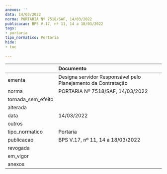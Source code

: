 ```yaml
---
anexos: ''
data: 14/03/2022
norma: PORTARIA Nº 7518/SAF, 14/03/2022
publicacao: BPS V.17, nº 11, 14 a 18/03/2022
tags:
- portaria
tipo_normatico: Portaria
hide: 
- toc 
 
---
```


|                    | Documento                                                     |
|:-------------------|:--------------------------------------------------------------|
| ementa             | Designa servidor Responsável pelo Planejamento da Contratação |
| norma              | PORTARIA Nº 7518/SAF, 14/03/2022                              |
| tornada_sem_efeito |                                                               |
| alterada           |                                                               |
| data               | 14/03/2022                                                    |
| outros             |                                                               |
| tipo_normatico     | Portaria                                                      |
| publicacao         | BPS V.17, nº 11, 14 a 18/03/2022                              |
| revogada           |                                                               |
| em_vigor           |                                                               |
| anexos             |                                                               |